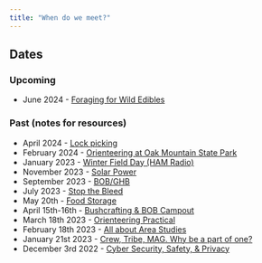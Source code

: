 ```yaml
---
title: "When do we meet?"
---
```


## Dates

### Upcoming
- June 2024 - [Foraging for Wild Edibles](meetups/wild_edibles.md)

### Past (notes for resources)
- April 2024 - [Lock picking](meetups/locks.md)
- February 2024 - [Orienteering at Oak Mountain State Park](meetups/orienteering_oak_feb24.md)
- January 2023 - [Winter Field Day (HAM Radio)](meetups/wfd_2024.md)
- November 2023 - [Solar Power](meetups/solar_power.md)
- September 2023 - [BOB/GHB](meetups/bob_2023.md)
- July 2023 - [Stop the Bleed](meetups/first_aid_bleed.md)
- May 20th - [Food Storage](meetups/food_storage.md)
- April 15th-16th - [Bushcrafting & BOB Campout](meetups/bob_camp-2023)
- March 18th 2023 - [Orienteering Practical](meetups/orienteering_vulcan)
- February 18th 2023 - [All about Area Studies](meetups/area_study.md)
- January 21st 2023 - [Crew, Tribe, MAG. Why be a part of one?](meetups/why_groups.md)
- December 3rd 2022 - [Cyber Security, Safety, & Privacy](meetups/cyber_security.md)